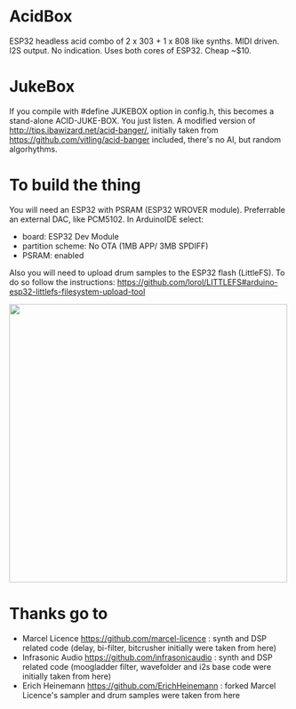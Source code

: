# AcidBox
ESP32 headless acid combo of 2 x 303 + 1 x 808 like synths.
MIDI driven. I2S output. No indication. Uses both cores of ESP32. Cheap ~$10.

# JukeBox
If you compile with #define JUKEBOX option in config.h, this becomes a stand-alone ACID-JUKE-BOX. You just listen.
A modified version of http://tips.ibawizard.net/acid-banger/, initially taken from https://github.com/vitling/acid-banger included, there's no AI, but random algorhythms.

# To build the thing
You will need an ESP32 with PSRAM (ESP32 WROVER module). Preferrable an external DAC, like PCM5102. In ArduinoIDE select: 
* board: ESP32 Dev Module
* partition scheme: No OTA (1MB APP/ 3MB SPDIFF)
* PSRAM: enabled

Also you will need to upload drum samples to the ESP32 flash (LittleFS). To do so follow the instructions: https://github.com/lorol/LITTLEFS#arduino-esp32-littlefs-filesystem-upload-tool

<img src="https://github.com/copych/AcidBox/blob/main/hardware/2022-12-13%2015-44-53.JPG" width=500>

# Thanks go to
* Marcel Licence https://github.com/marcel-licence : synth and DSP related code (delay, bi-filter, bitcrusher initially were taken from here)
* Infrasonic Audio https://github.com/infrasonicaudio : synth and DSP related code (moogladder filter, wavefolder and i2s base code were initially taken from here)
* Erich Heinemann https://github.com/ErichHeinemann : forked Marcel Licence's sampler and drum samples were taken from here
